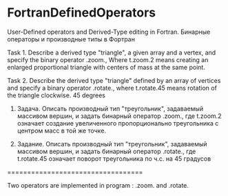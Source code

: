 # FortranDefinedOperators
User-Defined operators and Derived-Type editing in Fortran. 
Бинарные операторы и производные типы в Фортран

Task 1. 
Describe a derived type "triangle", a given array and a vertex, and specify the binary operator .zoom., Where t.zoom.2 means creating an enlarged proportional triangle with centers of mass at the same point.

Task 2.
Describe the derived type "triangle" defined by an array of vertices and specify a binary operator
.rotate., where t.rotate.45 means rotation of the triangle clockwise. 45 degrees


1) Задача. 
Описать производный тип "треугольник", задаваемый массивом вершин, и задать бинарный оператор .zoom., где t.zoom.2 означает создание увеличенного пропорционально треугольника с центром масс в той же точке.

2) Задание.
Описать производный тип "треугольник", задаваемый массивом вершин, и задать бинарный оператор
.rotate., где t.rotate.45 означает поворот треугольника по ч.с. на 45 градусов

==================================

Two operators are implemented in program : .zoom. and .rotate.
